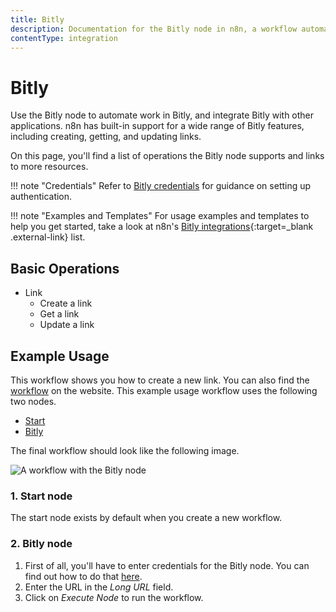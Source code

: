```yaml
---
title: Bitly
description: Documentation for the Bitly node in n8n, a workflow automation platform. Includes details of operations and configuration, and links to examples and credentials information.
contentType: integration
---
```


# Bitly

Use the Bitly node to automate work in Bitly, and integrate Bitly with other applications. n8n has built-in support for a wide range of Bitly features, including creating, getting, and updating links.

On this page, you'll find a list of operations the Bitly node supports and links to more resources.

!!! note "Credentials"
    Refer to [Bitly credentials](/integrations/builtin/credentials/bitly/) for guidance on setting up authentication. 

!!! note "Examples and Templates"
    For usage examples and templates to help you get started, take a look at n8n's [Bitly integrations](https://n8n.io/integrations/bitly/){:target=_blank .external-link} list.




## Basic Operations

* Link
    * Create a link
    * Get a link
    * Update a link

## Example Usage

This workflow shows you how to create a new link. You can also find the [workflow](https://n8n.io/workflows/442) on the website. This example usage workflow uses the following two nodes.
- [Start](/integrations/builtin/core-nodes/n8n-nodes-base.start/)
- [Bitly]()

The final workflow should look like the following image.

![A workflow with the Bitly node](/_images/integrations/builtin/app-nodes/bitly/workflow.png)

### 1. Start node

The start node exists by default when you create a new workflow.

### 2. Bitly node

1. First of all, you'll have to enter credentials for the Bitly node. You can find out how to do that [here](/integrations/builtin/credentials/bitly/).
2. Enter the URL in the *Long URL* field.
3. Click on *Execute Node* to run the workflow.

